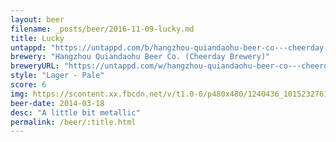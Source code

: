 ```yaml
---
layout: beer
filename: _posts/beer/2016-11-09-lucky.md
title: Lucky
untappd: "https://untappd.com/b/hangzhou-quiandaohu-beer-co---cheerday-brewery--lucky-beer--lucky-buddha-/50983"
brewery: "Hangzhou Quiandaohu Beer Co. (Cheerday Brewery)"
breweryURL: "https://untappd.com/w/hangzhou-quiandaohu-beer-co---cheerday-brewery-/11680"
style: "Lager - Pale"
score: 6
img: https://scontent.xx.fbcdn.net/v/t1.0-0/p480x480/1240436_10152327616598745_898539470_n.jpg?oh=40ce7c6c1f4470094ca1ff4691881b0f&oe=5913FFE7
beer-date: 2014-03-18
desc: "A little bit metallic"
permalink: /beer/:title.html
---
```

